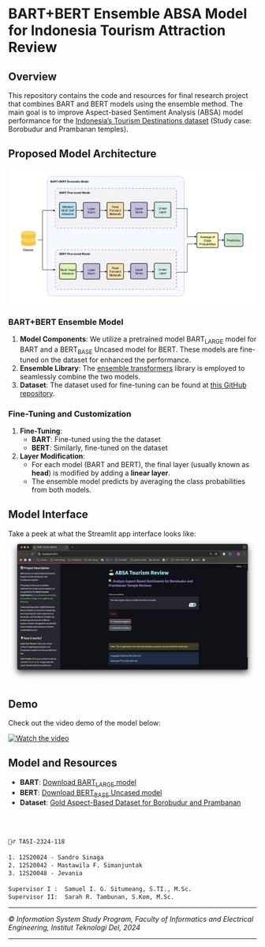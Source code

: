 # BART+BERT Ensemble ABSA Model for Indonesia Tourism Attraction Review

## Overview

This repository contains the code and resources for  final research project that combines BART and BERT models using the ensemble method. The main goal is to improve Aspect-based Sentiment Analysis (ABSA) model performance for the [Indonesia’s Tourism Destinations dataset](https://github.com/dian9395/dataset-gold-aspectbased-borobudur-prambanan) (Study case: Borobudur and Prambanan temples). 

## Proposed Model Architecture

![Proposed Model Architecture](img/proposed-model-arc.png)

### BART+BERT Ensemble Model
1. **Model Components**: We utilize a pretrained model BART<sub>LARGE</sub> model for BART and a BERT<sub>BASE</sub> Uncased model for BERT. These models are fine-tuned on the dataset for enhanced the performance.
2. **Ensemble Library**: The [ensemble transformers](https://github.com/jaketae/ensemble-transformers) library is employed to seamlessly combine the two models.
3. **Dataset**: The dataset used for fine-tuning can be found at [this GitHub repository](https://github.com/dian9395/dataset-gold-aspectbased-borobudur-prambanan).

### Fine-Tuning and Customization
1. **Fine-Tuning**:
    - **BART**: Fine-tuned using the the dataset
    - **BERT**: Similarly, fine-tuned on the dataset
2. **Layer Modification**:
    - For each model (BART and BERT), the final layer (usually known as **head**) is modified by adding a **linear layer**.
    - The ensemble model predicts by averaging the class probabilities from both models.

## Model Interface
Take a peek at what the Streamlit app interface looks like:
![web-overview](img/web-overview.png)

## Demo
Check out the video demo of the model below:

[![Watch the video](https://img.youtube.com/vi/uVUZ8us22SM/0.jpg)](https://youtu.be/uVUZ8us22SM)

## Model and Resources

- **BART**: [Download BART<sub>LARGE</sub> model](https://huggingface.co/facebook/bart-large)
- **BERT**: [Download BERT<sub>BASE</sub> Uncased model](https://huggingface.co/google-bert/bert-base-uncased)
- **Dataset**: [Gold Aspect-Based Dataset for Borobudur and Prambanan](https://github.com/dian9395/dataset-gold-aspectbased-borobudur-prambanan)

<br> <br>

```
🧞‍♂️ TASI-2324-118

1. 12S20024 - Sandro Sinaga
2. 12S20042 - Mastawila F. Simanjuntak
3. 12S20048 - Jevania

Supervisor I :  Samuel I. G. Situmeang, S.TI., M.Sc.
Supervisor II:  Sarah R. Tambunan, S.Kom, M.Sc.
```

---

*© Information System Study Program, Faculty of Informatics and Electrical Engineering, Institut Teknologi Del, 2024*

---
